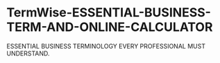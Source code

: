 # TermWise-ESSENTIAL-BUSINESS-TERM-AND-ONLINE-CALCULATOR
ESSENTIAL BUSINESS TERMINOLOGY EVERY PROFESSIONAL MUST UNDERSTAND.
